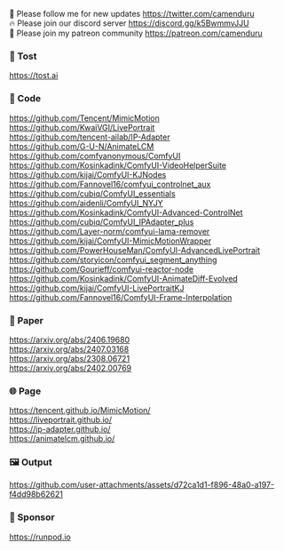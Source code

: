 🐣 Please follow me for new updates https://twitter.com/camenduru <br />
🔥 Please join our discord server https://discord.gg/k5BwmmvJJU <br />
🥳 Please join my patreon community https://patreon.com/camenduru <br />

###  🥪 Tost
https://tost.ai

### 🧬 Code
https://github.com/Tencent/MimicMotion <br />
https://github.com/KwaiVGI/LivePortrait <br />
https://github.com/tencent-ailab/IP-Adapter <br />
https://github.com/G-U-N/AnimateLCM <br />
https://github.com/comfyanonymous/ComfyUI <br />
https://github.com/Kosinkadink/ComfyUI-VideoHelperSuite <br />
https://github.com/kijai/ComfyUI-KJNodes <br />
https://github.com/Fannovel16/comfyui_controlnet_aux <br />
https://github.com/cubiq/ComfyUI_essentials <br />
https://github.com/aidenli/ComfyUI_NYJY <br />
https://github.com/Kosinkadink/ComfyUI-Advanced-ControlNet <br />
https://github.com/cubiq/ComfyUI_IPAdapter_plus <br />
https://github.com/Layer-norm/comfyui-lama-remover <br />
https://github.com/kijai/ComfyUI-MimicMotionWrapper <br />
https://github.com/PowerHouseMan/ComfyUI-AdvancedLivePortrait <br />
https://github.com/storyicon/comfyui_segment_anything <br />
https://github.com/Gourieff/comfyui-reactor-node <br />
https://github.com/Kosinkadink/ComfyUI-AnimateDiff-Evolved <br />
https://github.com/kijai/ComfyUI-LivePortraitKJ <br />
https://github.com/Fannovel16/ComfyUI-Frame-Interpolation <br />

### 📄 Paper
https://arxiv.org/abs/2406.19680 <br />
https://arxiv.org/abs/2407.03168 <br />
https://arxiv.org/abs/2308.06721 <br />
https://arxiv.org/abs/2402.00769 <br />

### 🌐 Page
https://tencent.github.io/MimicMotion/ <br />
https://liveportrait.github.io/ <br />
https://ip-adapter.github.io/ <br />
https://animatelcm.github.io/ <br />

### 🖼 Output

https://github.com/user-attachments/assets/d72ca1d1-f896-48a0-a197-f4dd98b62621

### 🏢 Sponsor
https://runpod.io
